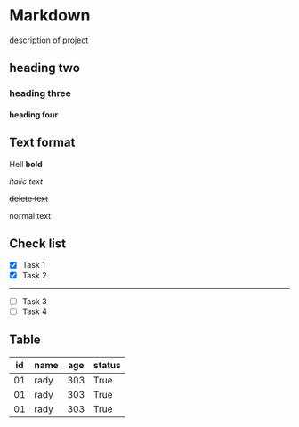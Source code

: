 # Markdown
description of project
## heading two
### heading three
#### heading four

## Text format

Hell **bold**

*italic text*

~~delete text~~

normal text

## Check list
- [x] Task 1
- [x] Task 2
---
- [ ] Task 3
- [ ] Task 4

## Table 
|id | name | age | status |
|---|------|-----|--------|
|01 | rady | 303 | True   |
|01 | rady | 303 | True   |
|01 | rady | 303 | True   |
